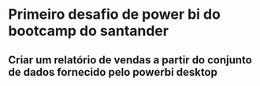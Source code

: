 # Primeiro desafio de power bi do bootcamp do santander
## Criar um relatório de vendas a partir do conjunto de dados fornecido pelo powerbi desktop
